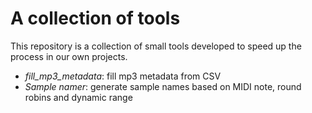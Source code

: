 # A collection of tools

This repository is a collection of small tools developed to speed up the process in our own projects.

- *fill_mp3_metadata*: fill mp3 metadata from CSV
- *Sample namer*: generate sample names based on MIDI note, round robins and dynamic range
